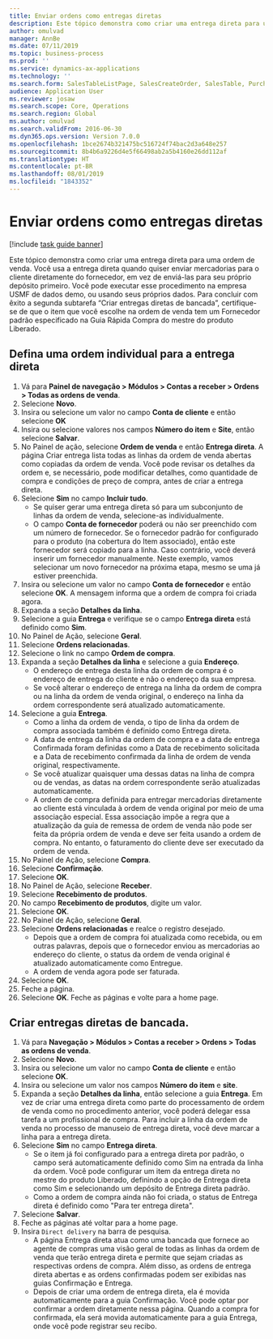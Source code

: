 ```yaml
---
title: Enviar ordens como entregas diretas
description: Este tópico demonstra como criar uma entrega direta para uma ordem de venda.
author: omulvad
manager: AnnBe
ms.date: 07/11/2019
ms.topic: business-process
ms.prod: ''
ms.service: dynamics-ax-applications
ms.technology: ''
ms.search.form: SalesTableListPage, SalesCreateOrder, SalesTable, PurchCreateFromSalesOrder, VendAccountItemLookup, SalesTableReferences, PurchTable, PurchEditLines, PurchTableReferences, MCRDropShipWorkbench
audience: Application User
ms.reviewer: josaw
ms.search.scope: Core, Operations
ms.search.region: Global
ms.author: omulvad
ms.search.validFrom: 2016-06-30
ms.dyn365.ops.version: Version 7.0.0
ms.openlocfilehash: 1bce2674b321475bc516724f74bac2d3a648e257
ms.sourcegitcommit: 8b4b6a9226d4e5f66498ab2a5b4160e26dd112af
ms.translationtype: HT
ms.contentlocale: pt-BR
ms.lasthandoff: 08/01/2019
ms.locfileid: "1843352"
---
```

# <a name="ship-orders-as-direct-deliveries"></a>Enviar ordens como entregas diretas

[!include [task guide banner](../../includes/task-guide-banner.md)]

Este tópico demonstra como criar uma entrega direta para uma ordem de venda. Você usa a entrega direta quando quiser enviar mercadorias para o cliente diretamente do fornecedor, em vez de enviá-las para seu próprio depósito primeiro. Você pode executar esse procedimento na empresa USMF de dados demo, ou usando seus próprios dados. Para concluir com êxito a segunda subtarefa “Criar entregas diretas de bancada”, certifique-se de que o item que você escolhe na ordem de venda tem um Fornecedor padrão especificado na Guia Rápida Compra do mestre do produto Liberado.

## <a name="set-an-individual-order-for-direct-delivery"></a>Defina uma ordem individual para a entrega direta
1. Vá para **Painel de navegação > Módulos > Contas a receber > Ordens > Todas as ordens de venda**.
2. Selecione **Novo**.
3. Insira ou selecione um valor no campo **Conta de cliente** e então selecione **OK**
4. Insira ou selecione valores nos campos **Número do item** e **Site**, então selecione **Salvar**.
5. No Painel de ação, selecione **Ordem de venda** e então **Entrega direta**. A página Criar entrega lista todas as linhas da ordem de venda abertas como copiadas da ordem de venda. Você pode revisar os detalhes da ordem e, se necessário, pode modificar detalhes, como quantidade de compra e condições de preço de compra, antes de criar a entrega direta.  
6. Selecione **Sim** no campo **Incluir tudo**.
    - Se quiser gerar uma entrega direta só para um subconjunto de linhas da ordem de venda, selecione-as individualmente.  
    - O campo **Conta de fornecedor** poderá ou não ser preenchido com um número de fornecedor. Se o fornecedor padrão for configurado para o produto (na cobertura do Item associado), então este fornecedor será copiado para a linha. Caso contrário, você deverá inserir um fornecedor manualmente. Neste exemplo, vamos selecionar um novo fornecedor na próxima etapa, mesmo se uma já estiver preenchida.   
7. Insira ou selecione um valor no campo **Conta de fornecedor** e então selecione **OK**. A mensagem informa que a ordem de compra foi criada agora.   
8. Expanda a seção **Detalhes da linha**.
9. Selecione a guia **Entrega** e verifique se o campo **Entrega direta** está definido como **Sim**.
10. No Painel de Ação, selecione **Geral**.
11. Selecione **Ordens relacionadas**.
12. Selecione o link no campo **Ordem de compra**.
13. Expanda a seção **Detalhes da linha** e selecione a guia **Endereço**.
    - O endereço de entrega desta linha da ordem de compra é o endereço de entrega do cliente e não o endereço da sua empresa.  
    - Se você alterar o endereço de entrega na linha da ordem de compra ou na linha da ordem de venda original, o endereço na linha da ordem correspondente será atualizado automaticamente.  
14. Selecione a guia **Entrega**.
    - Como a linha da ordem de venda, o tipo de linha da ordem de compra associada também é definido como Entrega direta.  
    - A data de entrega da linha da ordem de compra e a data de entrega Confirmada foram definidas como a Data de recebimento solicitada e a Data de recebimento confirmada da linha de ordem de venda original, respectivamente.   
    - Se você atualizar quaisquer uma dessas datas na linha de compra ou de vendas, as datas na ordem correspondente serão atualizadas automaticamente.     
    - A ordem de compra definida para entregar mercadorias diretamente ao cliente está vinculada à ordem de venda original por meio de uma associação especial. Essa associação impõe a regra que a atualização da guia de remessa de ordem de venda não pode ser feita da própria ordem de venda e deve ser feita usando a ordem de compra. No entanto, o faturamento do cliente deve ser executado da ordem de venda.  
15. No Painel de Ação, selecione **Compra**.
16. Selecione **Confirmação**.
17. Selecione **OK**.
18. No Painel de Ação, selecione **Receber**.
19. Selecione **Recebimento de produtos**.
20. No campo **Recebimento de produtos**, digite um valor.
21. Selecione **OK**.
22. No Painel de Ação, selecione **Geral**.
23. Selecione **Ordens relacionadas** e realce o registro desejado.
    - Depois que a ordem de compra foi atualizada como recebida, ou em outras palavras, depois que o fornecedor enviou as mercadorias ao endereço do cliente, o status da ordem de venda original é atualizado automaticamente como Entregue.  
    - A ordem de venda agora pode ser faturada.    
24. Selecione **OK**.
25. Feche a página.
26. Selecione **OK**. Feche as páginas e volte para a home page.

## <a name="create-direct-deliveries-from-the-workbench"></a>Criar entregas diretas de bancada.
1. Vá para **Navegação > Módulos > Contas a receber > Ordens > Todas as ordens de venda**.
2. Selecione **Novo**.
3. Insira ou selecione um valor no campo **Conta de cliente** e então selecione **OK**.
4. Insira ou selecione um valor nos campos **Número do item** e **site**.
5. Expanda a seção **Detalhes da linha**, então selecione a guia **Entrega**. Em vez de criar uma entrega direta como parte do processamento de ordem de venda como no procedimento anterior, você poderá delegar essa tarefa a um profissional de compra. Para incluir a linha da ordem de venda no processo de manuseio de entrega direta, você deve marcar a linha para a entrega direta.  
6. Selecione **Sim** no campo **Entrega direta**.
    - Se o item já foi configurado para a entrega direta por padrão, o campo será automaticamente definido como Sim na entrada da linha da ordem. Você pode configurar um item da entrega direta no mestre do produto Liberado, definindo a opção de Entrega direta como Sim e selecionando um depósito de Entrega direta padrão.  
    - Como a ordem de compra ainda não foi criada, o status de Entrega direta é definido como "Para ter entrega direta".   
7. Selecione **Salvar**.
8. Feche as páginas até voltar para a home page.
9. Insira `Direct delivery` na barra de pesquisa.
    - A página Entrega direta atua como uma bancada que fornece ao agente de compras uma visão geral de todas as linhas da ordem de venda que terão entrega direta e permite que sejam criadas as respectivas ordens de compra. Além disso, as ordens de entrega direta abertas e as ordens confirmadas podem ser exibidas nas guias Confirmação e Entrega.  
    - Depois de criar uma ordem de entrega direta, ela é movida automaticamente para a guia Confirmação. Você pode optar por confirmar a ordem diretamente nessa página. Quando a compra for confirmada, ela será movida automaticamente para a guia Entrega, onde você pode registrar seu recibo.  

